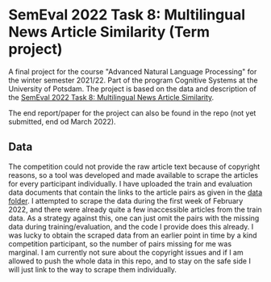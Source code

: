 # SemEval 2022 Task 8: Multilingual News Article Similarity (Term project)
A final project for the course "Advanced Natural Language Processing" for the winter semester 2021/22. Part of the program Cognitive Systems at the University of Potsdam. The project is based on the data and description of the [SemEval 2022 Task 8: Multilingual News Article Similarity](https://competitions.codalab.org/competitions/33835#learn_the_details-overview). 

The end report/paper for the project can also be found in the repo (not yet submitted, end od March 2022).

## Data

The competition could not provide the raw article text because of copyright reasons, so a tool was developed and made available to scrape the articles for every participant individually. I have uploaded the train and evaluation data documents that contain the links to the article pairs as given in the [data folder](data/). I attempted to scrape the data during the first week of February 2022, and there were already quite a few inaccessible articles from the train data. As a strategy against this, one can just omit the pairs with the missing data during training/evaluation, and the code I provide does this already. I was lucky to obtain the scraped data from an earlier point in time by a kind competition participant, so the number of pairs missing for me was marginal. I am currently not sure about the copyright issues and if I am allowed to push the whole data in this repo, and to stay on the safe side I will just link to the way to scrape them individually. 


